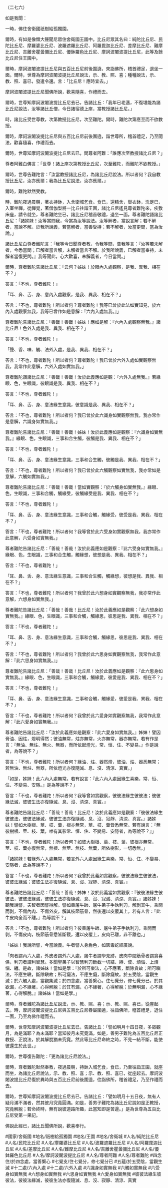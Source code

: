 （二七六）

如是我聞：

一時，佛住舍衛國祇樹給孤獨園。

爾時，有如是像類大聲聞尼眾住舍衛國王園中。比丘尼眾其名曰：純陀比丘尼、民陀比丘尼、摩羅婆比丘尼、波羅遮羅比丘尼、阿羅毘迦比丘尼、差摩比丘尼、難摩比丘尼、吉離舍瞿曇彌比丘尼、優鉢羅色比丘尼、摩訶波闍波提比丘尼，此等及餘比丘尼住王園中。

爾時，摩訶波闍波提比丘尼與五百比丘尼前後圍遶，來詣佛所，稽首禮足，退坐一面。爾時，世尊為摩訶波闍波提比丘尼說法，示、教、照、喜；種種說法，示、教、照、喜已，發遣令還。言：「比丘尼！應時宜去。」

摩訶波闍波提比丘尼聞佛所說，歡喜隨喜，作禮而去。

爾時，世尊知摩訶波闍波提比丘尼去已，告諸比丘：「我年已老邁，不復堪能為諸比丘尼說法，汝等諸比丘僧，今日諸宿德上座，當教授諸比丘尼。」

時，諸比丘受世尊教，次第教授比丘尼，次至難陀。爾時，難陀次第應至而不欲教授。

爾時，摩訶波闍波提比丘尼與五百比丘尼前後圍遶，詣世尊所，稽首禮足，乃至聞法，歡喜隨喜，作禮而去。

爾時，世尊知摩訶波闍波提比丘尼去已，問尊者阿難：「誰應次至教授諸比丘尼？」

尊者阿難白佛言：「世尊！諸上座次第教授比丘尼，次至難陀，而難陀不欲教授。」

爾時，世尊告難陀言：「汝當教授諸比丘尼，為諸比丘尼說法。所以者何？我自教授比丘尼，汝亦應爾；我為比丘尼說法，汝亦應爾。」

爾時，難陀默然受教。

時，難陀夜過晨朝，著衣持鉢，入舍衛城乞食。食已，還精舍，舉衣鉢，洗足已，入室坐禪。從禪覺，著僧伽梨將一比丘往詣王園，諸比丘尼遙見尊者難陀來，疾敷床座，請令就坐，尊者難陀坐已，諸比丘尼稽首敬禮，退坐一面。尊者難陀語諸比丘尼：「諸姊妹！汝等當問我，今當為汝等說法。汝等解者，當說言解；若不解者，當說不解。於我所說義，若當解者，當善受持；若不解者，汝當更問，當為汝說。」

諸比丘尼白尊者難陀言：「我等今日聞尊者教，令我等問，告我等言：『汝等若未解者，今悉當問；已解者當言解，未解者當言不解。於我所說義，已解者當奉持，未解者當復更問。』我等聞此，心大歡喜，未解義者，今日當問。」

爾時，尊者難陀告諸比丘尼：「云何？姊妹！於眼內入處觀察，是我、異我、相在不？」

答言：「不也，尊者難陀！」

「耳、鼻、舌、身、意內入處觀察，是我、異我、相在不？」

答言：「不也，尊者難陀！所以者何？尊者難陀！我等已曾於此法如實知見，於六內入處觀察無我，我等已曾作如是意解：『六內入處無我。』」

尊者難陀告諸比丘尼：「善哉！善哉！姊妹！應如是解：『六內入處觀察無我。』諸比丘尼！色外入處是我、異我、相在不？」

答言：「不也，尊者難陀！」

「聲、香、味、觸、法外入處，是我、異我、相在不？」

答言：「不也，尊者難陀！所以者何？尊者難陀！我已曾於六外入處如實觀察無我，我常作此意解，六外入處如實無我。」

尊者難陀讚諸比丘尼：「善哉！善哉！汝於此義應如是觀：『六外入處無我。』若緣眼、色，生眼識，彼眼識是我、異我、相在不？」

答言：「不也，尊者難陀！」

「耳、鼻、舌、身、意法緣生意識，彼意識是我、異我、相在不？」

答言：「不也，尊者難陀！所以者何？我已曾於此六識身如實觀察無我，我亦常作是意解，六識身如實無我。」

尊者難陀告諸比丘尼：「善哉！善哉！姊妹！汝於此義應如是觀察：『六識身如實無我。』緣眼、色，生眼識，三事和合生觸，彼觸是我、異我、相在不？」

答言：「不也，尊者難陀！」

「耳、鼻、舌、身、意法緣生意識，三事和合生觸，彼觸是我、異我、相在不？」

答言：「不也，尊者難陀！所以者何？我已曾於此六觸觀察如實無我，我亦常如是意解，六觸如實無我。」

尊者難陀告諸比丘尼：「善哉！善哉！當如實觀察：『於六觸身如實無我。』緣眼、色，生眼識，三事和合觸，觸緣受，彼觸緣受是我、異我、相在不？」

答言：「不也，尊者難陀！」

「耳、鼻、舌、身、意法緣生意識，三事和合觸，觸緣受，彼受是我、異我、相在不？」

答言：「不也，尊者難陀！所以者何？我等曾於此六受身如實觀察無我，我亦常作此意解，六受身如實無我。」

尊者難陀告諸比丘尼：「善哉！善哉！汝於此義應如是觀察：『此六受身如實無我。』緣眼、色，生眼識，三事和合生觸，觸緣想，彼想是我、異我、相在不？」

答言：「不也，尊者難陀！」

「耳、鼻、舌、身、意法緣生意識，三事和合生觸，觸緣想，彼想是我、異我、相在不？」

答言：「不也，尊者難陀！所以者何？我曾於此六想身如實觀察無我，我亦常作此意解，六想身如實無我。」

尊者難陀告諸比丘尼：「善哉！善哉！比丘尼！汝於此義應如是觀察：『此六想身如實無我。』緣眼、色，生眼識，三事和合觸，觸緣思，彼思是我、異我、相在不？」

答言：「不也，尊者難陀！」

「耳、鼻、舌、身、意法緣生意識，三事和合觸，觸緣思，彼思是我、異我、相在不？」

答言：「不也，尊者難陀！所以者何？我曾於此六思身如實觀察無我，我常作此意解：『此六思身如實無我。』」

尊者難陀告諸比丘尼：「善哉！善哉！比丘尼！汝於此義應如是觀察：『此六思身如實無我。』緣眼、色，生眼識，三事和合觸，觸緣愛，彼愛是我、異我、相在不？」

答言：「不也，尊者難陀！」

「耳、鼻、舌、身、意法緣生意識，三事和合觸，觸緣愛，彼愛是我、異我、相在不？」

答言：「不也，尊者難陀！所以者何？我曾於此六愛身如實觀察無我，我常作此意解：『此六愛身如實無我。』」

尊者難陀告諸比丘尼：「汝於此義應如是觀察：『此六愛身如實無我。』姊妹！譬因膏油、因炷，燈明得然；彼油無常，炷亦無常，火亦無常，器亦無常。若有作是言：『無油、無炷、無火、無器，而所依起燈光，常、恒、住、不變易。』作是說者，為等說不？」

答言：「不也，尊者難陀！所以者何？緣油、炷、器然燈，彼油、炷、器悉無常；若無油、無炷、無器，所依燈光亦復隨滅、息、沒、清涼、真實。」

「如是，姊妹！此六內入處無常。若有說言：『此六內入處因緣生喜樂，常、恒、住、不變易、安隱。』是為等說不？」

答言：「不也，尊者難陀！所以者何？我等曾如實觀察，彼彼法緣生彼彼法；彼彼緣法滅，彼彼生法亦復隨滅、息、沒、清涼、真實。」

尊者難陀告諸比丘尼：「善哉！善哉！比丘尼！汝於此義應如是觀察：『彼彼法緣生彼彼法，彼彼法緣滅，彼彼生法亦復隨滅、息、沒、寂靜、清涼、真實。』諸姊妹！譬如大樹根、莖、枝、葉，根亦無常，莖、枝、葉皆悉無常。若有說言：『無彼樹根、莖、枝、葉，唯有其影常、恒、住、不變易、安隱者，為等說不？』」

答言：「不也，尊者難陀！所以者何？如彼大樹根、莖、枝、葉，彼根亦無常，莖、枝、葉亦復無常，無根、無莖、無枝、無葉，所依樹影，一切悉無。」

「諸姊妹！若緣外六入處無常，若言外六入處因緣生喜樂，常、恒、住、不變易、安隱者，此為等說不？」

答言：「不也，尊者難陀！所以者何？我曾於此義如實觀察，彼彼法緣生彼彼法，彼彼法緣滅；彼彼生法亦復隨滅、息、沒、寂靜、清涼、真實。」

尊者難陀告諸比丘尼：「善哉！善哉！姊妹！汝於此義當如實觀察：『彼彼法緣生彼彼法，彼彼法緣滅，彼彼生法亦復隨滅、息、沒、寂滅、清涼、真實。』諸姊妹！聽我說譬，夫智者因譬得解。譬如善屠牛師、屠牛弟子手執利刀，解剝其牛，乘間而剝，不傷內肉、不傷外皮，解其枝節筋骨，然後還以皮覆其上。若有人言：『此牛皮肉全而不離。』為等說不？」

答言：「不也，尊者難陀！所以者何？彼善屠牛師、屠牛弟子手執利刀，乘間而剝，不傷皮肉，枝節筋骨悉皆斷截，還以皮覆上，皮肉已離，非不離也。」

「姊妹！我說所譬，今當說義。牛者譬人身麁色，如篋毒蛇經廣說。

「肉者謂內六入處，外皮者謂外六入處，屠牛者謂學見跡，皮肉中間筋骨者謂貪喜俱，利刀者謂利智慧。多聞聖弟子以智慧利刀斷截一切結、縛、使、煩惱、上煩惱、纏。是故，諸姊妹！當如是學：『於所可樂法，心不應著，斷除貪故；所可瞋法，不應生瞋，斷除瞋故；所可癡法，不應生癡，斷除癡故。於五受陰，當觀生滅；於六觸入處，當觀集滅；於四念處，當善繫心。住七覺分，修七覺分已，於其欲漏，心不緣著，心得解脫；於其有漏，心不緣著，心得解脫；於無明漏，心不緣著，心得解脫。』諸姊妹！當如是學。」

爾時，尊者難陀為諸比丘尼說法，示、教、照、喜；示、教、照、喜已，從座起去。時，摩訶波闍波提比丘尼與五百比丘尼眷屬圍遶，往詣佛所，稽首禮足，退住一面，乃至為佛作禮而去。

爾時，世尊知摩訶波闍波提比丘尼去已，告諸比丘：「譬如明月十四日夜，多眾觀月，為是滿耶？為未滿耶？當知彼月未究竟滿。如是，善男子難陀為五百比丘尼正教授、正說法，於其解脫猶未究竟。然此等比丘尼命終之時，不見一結不斷，能使彼還生於此世。」

爾時，世尊復告難陀：「更為諸比丘尼說法。」

爾時，尊者難陀默然奉教，夜過晨朝，持鉢入城乞食，食已，乃至往詣王園，就座而坐，為諸比丘尼說法，示、教、照、喜；示、教、照、喜已，從座起去。摩訶波闍波提比丘尼復於異時與五百比丘尼前後圍遶，往詣佛所，稽首禮足，乃至作禮而去。

爾時，世尊知摩訶波闍波提比丘尼去已，告諸比丘：「譬如明月十五日夜，無有人疑月滿不滿者，然其彼月究竟圓滿。如是，善男子難陀為諸比丘尼說如是正教授，究竟解脫；若命終時，無有說彼道路所趣，此當知即是苦邊。」是為世尊為五百比丘尼受第一果記。

佛說此經已，諸比丘聞佛所說，歡喜奉行。

#國家/舍衛國
#地名/祇樹給孤獨園
#地名/王園
#地名/舍衛城
#人名/純陀比丘尼
#人名/民陀比丘尼
#人名/摩羅婆比丘尼
#人名/波羅遮羅比丘尼
#人名/阿羅毘迦比丘尼
#人名/差摩比丘尼
#人名/難摩比丘尼
#人名/吉離舍瞿曇彌比丘尼
#人名/優鉢羅色比丘尼
#人名/摩訶波闍波提比丘尼
#人名/尊者阿難
#人名/尊者難陀
#四念住/於四念處，當善繫心
#七覺支/住七覺分，修七覺分已
#五蘊/於五受陰，當觀生滅
#十二處/六內入處
#十二處/六外入處
#六識身如實無我
#六觸如實無我
#六受身如實無我
#六想身如實無我
#六思身如實無我
#六愛身如實無我
#彼彼法緣生彼彼法，彼彼法緣滅，彼彼生法亦復隨滅、息、沒、寂靜、清涼、真實
